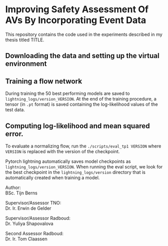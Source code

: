 # Improving Safety Assessment Of AVs By Incorporating Event Data
This repository contains the code used in the experiments described in my thesis titled TITLE.


## Downloading the data and setting up the virtual environment


## Training a flow network
During training the 50 best performing models are saved to `lightning_logs/version_VERSION`. 
At the end of the training procedure, a tensor (in `.pt` format) is saved containing the log-likelihood values of the test data.


## Computing log-likelihood and mean squared error.
To evaluate a normalizing flow, run the `./scripts/eval_tp1 VERSION` where `VERSION` is replaced with the version of the checkpoint.

Pytorch lightning automatically saves model checkpoints as `lightning_logs/version_VERSION`. When running the eval script, we look for the best checkpoint in the `lightning_logs/version` directory that is automatically created when training a model.

Author:\
BSc. Tijn Berns

Supervisor/Assessor TNO:\
Dr. Ir. Erwin de Gelder

Supervisor/Assessor Radboud:\
Dr. Yuliya Shapovalova

Second Assessor Radboud:\
Dr. Ir. Tom Claassen
